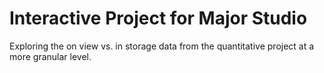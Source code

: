 # Interactive Project for Major Studio
Exploring the on view vs. in storage data from the quantitative project at a more granular level.
